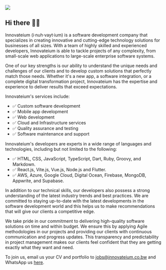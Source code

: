 ![](https://typograssy.deno.dev/api?text=Innovateium%20Pty%20Ltd%20-&l1=d27f32&l2=ff9000&l3=cc900f&l4=ff6000&comment=Generated%20by%20mrdiin)

## Hi there 👋🏽
Innovateium (i·nuh·vayt·ium) is a software development company that specializes in creating innovative and cutting-edge technology solutions for businesses of all sizes. With a team of highly skilled and experienced developers, Innovateium is able to tackle projects of any complexity, from small-scale web applications to large-scale enterprise software systems.

One of our key strengths is our ability to understand the unique needs and challenges of our clients and to develop custom solutions that perfectly match those needs. Whether it's a new app, a software integration, or a complete digital transformation project, Innovateium has the expertise and experience to deliver results that exceed expectations.

Innovateium's services include:

- ✅ Custom software development
- ✅ Mobile app development
- ✅ Web development
- ✅ Cloud and Infrastructure services
- ✅ Quality assurance and testing
- ✅ Software maintenance and support

Innovateium's developers are experts in a wide range of languages and technologies, including but not limited to the following:

- ✅ HTML, CSS, JavaScript, TypeScript, Dart, Ruby, Groovy, and Markdown.
- ✅ React.js, Vite.js, Vue.js, Node.js and Flutter.
- ✅ AWS, Azure, Google Cloud, Digital Ocean, Firebase, MongoDB, Appwrite, and Supabase.

In addition to our technical skills, our developers also possess a strong understanding of the latest industry trends and best practices. We are committed to staying up-to-date with the latest developments in the software development world and this helps us to make recommendations that will give our clients a competitive edge.

We take pride in our commitment to delivering high-quality software solutions on time and within budget. We ensure this by applying Agile methodologies in our projects and providing our clients with continuous communication and progress updates. This transparency and predictability in project management makes our clients feel confident that they are getting exactly what they want and need.

To join us, email us your CV and portfolio to [jobs@innovateium.co.bw](mailto:jobs@innovateium.co.bw) and WhatsApp us [here](https://wa.me/26772218758).
